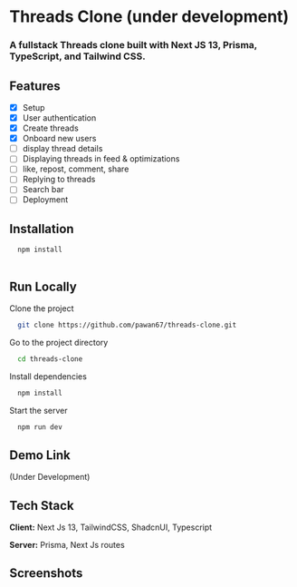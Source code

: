 # Threads Clone (under development)

### A fullstack Threads clone built with Next JS 13, Prisma, TypeScript, and Tailwind CSS.

## Features 
-   [x] Setup
-   [x] User authentication
-   [x] Create threads
-   [x] Onboard new users
-   [ ] display thread details
-   [ ] Displaying threads in feed & optimizations
-   [ ] like, repost, comment, share 
-   [ ] Replying to threads
-   [ ] Search bar
-   [ ] Deployment

## Installation



```bash
  npm install
  
```
    
## Run Locally

Clone the project

```bash
  git clone https://github.com/pawan67/threads-clone.git
```

Go to the project directory

```bash
  cd threads-clone
```

Install dependencies

```bash
  npm install
```

Start the server

```bash
  npm run dev
```


## Demo Link 

(Under Development)


## Tech Stack

**Client:** Next Js 13, TailwindCSS, ShadcnUI, Typescript

**Server:** Prisma, Next Js routes


## Screenshots


